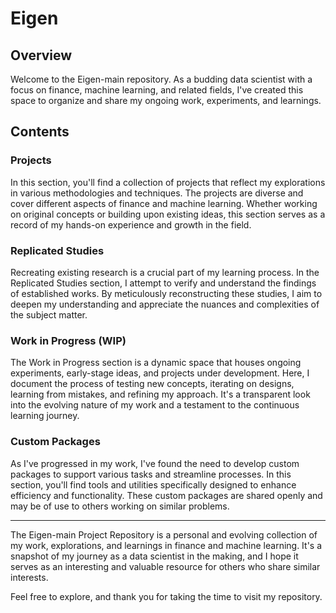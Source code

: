 # Eigen
## Overview
Welcome to the Eigen-main repository. As a budding data scientist with a focus on finance, machine learning, and related fields, I've created this space to organize and share my ongoing work, experiments, and learnings.

## Contents
### Projects
In this section, you'll find a collection of projects that reflect my explorations in various methodologies and techniques. The projects are diverse and cover different aspects of finance and machine learning. Whether working on original concepts or building upon existing ideas, this section serves as a record of my hands-on experience and growth in the field.

### Replicated Studies
Recreating existing research is a crucial part of my learning process. In the Replicated Studies section, I attempt to verify and understand the findings of established works. By meticulously reconstructing these studies, I aim to deepen my understanding and appreciate the nuances and complexities of the subject matter.

### Work in Progress (WIP)
The Work in Progress section is a dynamic space that houses ongoing experiments, early-stage ideas, and projects under development. Here, I document the process of testing new concepts, iterating on designs, learning from mistakes, and refining my approach. It's a transparent look into the evolving nature of my work and a testament to the continuous learning journey.

### Custom Packages
As I've progressed in my work, I've found the need to develop custom packages to support various tasks and streamline processes. In this section, you'll find tools and utilities specifically designed to enhance efficiency and functionality. These custom packages are shared openly and may be of use to others working on similar problems.

---

The Eigen-main Project Repository is a personal and evolving collection of my work, explorations, and learnings in finance and machine learning. It's a snapshot of my journey as a data scientist in the making, and I hope it serves as an interesting and valuable resource for others who share similar interests.

Feel free to explore, and thank you for taking the time to visit my repository.